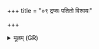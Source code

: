 +++
title = "०९ द्रप्सः पतितो विश्वयः"

+++
<details><summary>मूलम् (GR)</summary>

+++(PSK 20.12.9)+++द्रप्सः पतितो विश्वयः परिश्रुतः ।  
अयं देवो बृहस्पतिः  
सं तं सिञ्चतु राधसे ॥
</details>
